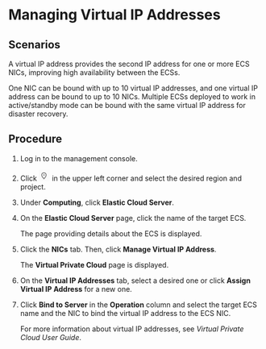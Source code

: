 # Managing Virtual IP Addresses<a name="EN-US_TOPIC_0093492520"></a>

## Scenarios<a name="section040919146466"></a>

A virtual IP address provides the second IP address for one or more ECS NICs, improving high availability between the ECSs.

One NIC can be bound with up to 10 virtual IP addresses, and one virtual IP address can be bound to up to 10 NICs. Multiple ECSs deployed to work in active/standby mode can be bound with the same virtual IP address for disaster recovery.

## Procedure<a name="section194113342460"></a>

1.  Log in to the management console.
2.  Click  ![](figures/icon-region.png)  in the upper left corner and select the desired region and project.
3.  Under  **Computing**, click  **Elastic Cloud Server**.
4.  On the  **Elastic Cloud Server**  page, click the name of the target ECS.

    The page providing details about the ECS is displayed.

5.  Click the  **NICs**  tab. Then, click  **Manage Virtual IP Address**.

    The  **Virtual Private Cloud**  page is displayed.

6.  On the  **Virtual IP Addresses**  tab, select a desired one or click  **Assign Virtual IP Address**  for a new one.
7.  Click  **Bind to Server**  in the  **Operation**  column and select the target ECS name and the NIC to bind the virtual IP address to the ECS NIC.

    For more information about virtual IP addresses, see  _Virtual Private Cloud User Guide_.


